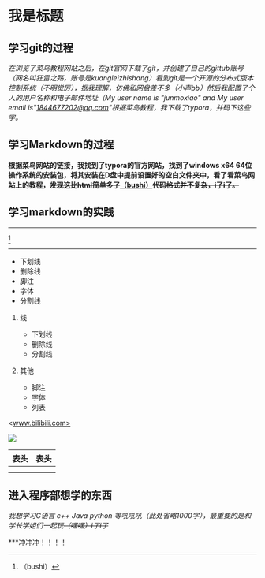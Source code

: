 # 我是标题

## 学习git的过程

*在浏览了菜鸟教程网站之后，在git官网下载了git，并创建了自己的gittub账号（网名叫狂雷之殇，账号是kuangleizhishang）看到git是一个开源的分布式版本控制系统（不明觉厉），据我理解，仿佛和网盘差不多（小声bb）然后我配置了个人的用户名称和电子邮件地址（My user name is "junmoxiao" and My user email is"1844677202@qq.com"根据菜鸟教程，我下载了typora，并码下这些字。*

## 学习Markdown的过程

**根据菜鸟网站的链接，我找到了typora的官方网站，找到了windows x64 64位操作系统的安装包，将其安装在D盘中提前设置好的空白文件夹中，看了看菜鸟网站上的教程，~~发现这比html简单多了~~<u>（bushi）</u>~~代码格式并不复杂，i了i了。~~**

## 学习markdown的实践

***

 [^这是脚注]



[^这是脚注]: （bushi）

***

* 下划线
* 删除线
* 脚注
* 字体
* 分割线

1. 线
   * 下划线
   * 删除线
   * 分割线

2. 其他
   * 脚注
   * 字体
   * 列表

<www.bilibili.com> 

<img src="file:///D|/image/Hamburgers.png">

| 表头 | 表头 |
| ---- | ---- |
|      |      |
|      |      |

## 进入程序部想学的东西

*我想学习C语言 c++ Java python 等吼吼吼（此处省略1000字），最重要的是和学长学姐们一起玩~~（嘿嘿）i了i了~~*

***冲冲冲！！！！
